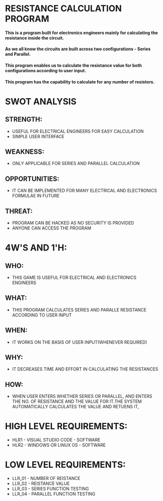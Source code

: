 # RESISTANCE CALCULATION PROGRAM
#### This is a program built for electronics engineers mainly for calculating the resistance inside the circuit.
#### As we all know the circuits are built across two configurations - Series and Parallel.
#### This program enables us to calculate the resistance value for both configurations according to user input.
#### This program has the capability to calculate for any number of resistors.


# SWOT ANALYSIS
## STRENGTH:
* USEFUL FOR ELECTRICAL ENGINEERS FOR EASY CALCULATION
* SIMPLE USER INTERFACE

## WEAKNESS:
* ONLY APPLICABLE FOR SERIES AND PARALLEL CALCULATION

## OPPORTUNITIES:
* IT CAN BE IMPLEMENTED FOR MANY ELECTRICAL AND ELECTRONICS FORMULAE IN FUTURE

## THREAT:
* PROGRAM CAN BE HACKED AS NO SECURITY IS PROVIDED
* ANYONE CAN ACCESS THE PROGRAM

# 4W'S AND 1'H:
## WHO:
* THIS GAME IS USEFUL FOR ELECTRICAL AND ELECTRONICS ENGINEERS

## WHAT:
* THIS PROGRAM CALCULATES SERIES AND PARALLE RESISTANCE ACCORDING TO USER INPUT

## WHEN:
* IT WORKS ON THE BASIS OF USER INPUT(WHENEVER REQUIRED)

## WHY:
* IT DECREASES TIME AND EFFORT IN CALCULATING THE RESISTANCES

## HOW:
* WHEN USER ENTERS WHETHER SERIES OR PARALLEL, AND ENTERS THE NO. OF RESISTANCE AND THE VALUE FOR IT.THE SYSTEM AUTOMATICALLY CALCULATES THE VALUE AND RETUENS IT,

# HIGH LEVEL REQUIREMENTS:
* HLR1 - VISUAL STUDIO CODE - SOFTWARE
* HLR2 - WINDOWS OR LINUX OS - SOFTWARE

# LOW LEVEL REQUIREMENTS:
* LLR_01 - NUMBER OF REISTANCE
* LLR_02 - REISTANCE VALUE
* LLR_03 - SERIES FUNCTION TESTING
* LLR_04 - PARALLEL FUNCTION TESTING


